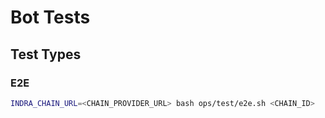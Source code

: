 # Bot Tests

## Test Types

### E2E

```sh
INDRA_CHAIN_URL=<CHAIN_PROVIDER_URL> bash ops/test/e2e.sh <CHAIN_ID>
```
